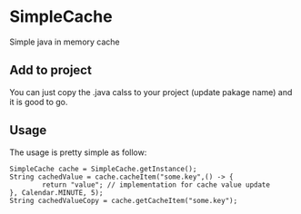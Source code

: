 # SimpleCache
Simple java in memory cache

## Add to project
You can just copy the .java calss to your project (update pakage name) and it is good to go.

## Usage
The usage is pretty simple as follow:
```
SimpleCache cache = SimpleCache.getInstance();
String cachedValue = cache.cacheItem("some.key",() -> {
        return "value"; // implementation for cache value update
}, Calendar.MINUTE, 5);
String cachedValueCopy = cache.getCacheItem("some.key");
```

